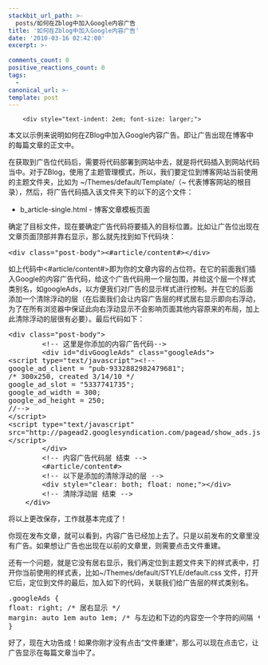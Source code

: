 ```yaml
---
stackbit_url_path: >-
  posts/如何在Zblog中加入Google内容广告
title: '如何在Zblog中加入Google内容广告'
date: '2010-03-16 02:42:00'
excerpt: >-
  
comments_count: 0
positive_reactions_count: 0
tags: 
  - 
canonical_url: >-
template: post
---
```


        <div style="text-indent: 2em; font-size: larger;">
<p>本文以示例来说明如何在ZBlog中加入Google内容广告。即让广告出现在博客中的每篇文章的正文中。</p>
<p style="margin-top: 10px; margin-right: 0px; margin-bottom: 15px; margin-left: 0px; padding-top: 0px; padding-right: 0px; padding-bottom: 0px; padding-left: 0px; word-break: break-all; ">在获取到广告位代码后，需要将代码部署到网站中去，就是将代码插入到网站代码当中。对于ZBlog，使用了主题管理模式，所以，我们要定位到博客网站当前使用的主题文件夹，比如为 ~/Themes/default/Template/（~ 代表博客网站的根目录），然后，将广告代码插入该文件夹下的以下的这个文件：</p>
<ul style="text-indent: 0px; ">
    <li style="margin-top: 0px; margin-right: 0px; margin-bottom: 0px; margin-left: 0px; padding-top: 0px; padding-right: 0px; padding-bottom: 0px; padding-left: 0px; ">b_article-single.html - 博客文章模板页面</li>
</ul>
<p style="margin-top: 10px; margin-right: 0px; margin-bottom: 15px; margin-left: 0px; padding-top: 0px; padding-right: 0px; padding-bottom: 0px; padding-left: 0px; word-break: break-all; ">确定了目标文件，现在要确定广告代码将要插入的目标位置。比如让广告位出现在文章页面顶部并靠右显示，那么就先找到如下代码块：</p>
<div style="text-indent: 0px; ">
<pre class="brush: html">&lt;div class="post-body"&gt;&lt;#article/content#&gt;&lt;/div&gt;
</pre>
</div>
<p>如上代码中&lt;#article/content#&gt;即为你的文章内容的占位符。在它的前面我们插入Google的内容广告代码，给这个广告代码用一个层包围，并给这个层一个样式类别名，如googleAds，以方便我们对广告的显示样式进行控制。并在它的后面添加一个清除浮动的层（在后面我们会让内容广告层的样式居右显示即向右浮动，为了在所有浏览器中保证此向右浮动显示不会影响页面其他内容原来的布局，加上此清除浮动的层很有必要）。最后代码如下：</p>
<div style="text-indent: 0;">
<pre class="brush: html">&lt;div class="post-body"&gt;
		&lt;!-- 这里是你添加的内容广告代码--&gt;
		&lt;div id="divGoogleAds" class="googleAds"&gt;
&lt;script type="text/javascript"&gt;&lt;!--
google_ad_client = "pub-9332882982479681";
/* 300x250, created 3/14/10 */
google_ad_slot = "5337741735";
google_ad_width = 300;
google_ad_height = 250;
//--&gt;
&lt;/script&gt;
&lt;script type="text/javascript"
src="http://pagead2.googlesyndication.com/pagead/show_ads.js"&gt;
&lt;/script&gt;
		&lt;/div&gt;
		&lt;!-- 内容广告代码层 结束 --&gt;
		&lt;#article/content#&gt;
		&lt;!-- 以下是添加的清除浮动的层 --&gt;
		&lt;div style="clear: both; float: none;"&gt;&lt;/div&gt;
		&lt;!-- 清除浮动层 结束 --&gt;
	&lt;/div&gt;
</pre>
</div>
<p>将以上更改保存，工作就基本完成了！</p>
<p>你现在发布文章，就可以看到，内容广告已经加上去了。只是以前发布的文章里没有广告。如果想让广告也出现在以前的文章里，则需要点击文件重建。</p>
<p>还有一个问题，就是它没有居右显示，我们再定位到主题文件夹下的样式表中，打开你当前使用的样式表，比如~/Themes/default/STYLE/default.css 文件，打开它后，定位到文件的最后，加入如下的代码，关联我们给广告层的样式类别名。</p>
<div style="text-indent: 0;">
<pre class="brush: css">.googleAds {
float: right; /* 居右显示 */
margin: auto 1em auto 1em; /* 与左边和下边的内容空一个字符的间隔 */
}
</pre>
</div>
<p style="margin-top: 10px; margin-right: 0px; margin-bottom: 15px; margin-left: 0px; padding-top: 0px; padding-right: 0px; padding-bottom: 0px; padding-left: 0px; word-break: break-all; ">好了，现在大功告成！如果你刚才没有点击“文件重建”，那么可以现在点击它，让广告显示在每篇文章当中了。</p>
</div>
      
